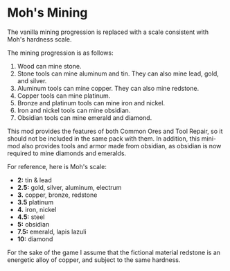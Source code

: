 # Moh's Mining

The vanilla mining progression is replaced with a scale consistent with Moh's hardness scale.

The mining progression is as follows:

1. Wood can mine stone.
2. Stone tools can mine aluminum and tin.  They can also mine lead, gold, and silver.
3. Aluminum tools can mine copper.  They can also mine redstone.
4. Copper tools can mine platinum.
5. Bronze and platinum tools can mine iron and nickel.
6. Iron and nickel tools can mine obsidian.
7. Obsidian tools can mine emerald and diamond.

This mod provides the features of both Common Ores and Tool Repair, so it should not be included in the same pack with them.  In addition, this mini-mod also provides tools and armor made from obsidian, as obsidian is now required to mine diamonds and emeralds.

For reference, here is Moh's scale:

* **2:** tin & lead
* **2.5:** gold, silver, aluminum, electrum
* **3.** copper, bronze, redstone
* **3.5** platinum
* **4.** iron, nickel
* **4.5:** steel
* **5:** obsidian
* **7.5:** emerald, lapis lazuli
* **10:** diamond

For the sake of the game I assume that the fictional material redstone is an energetic alloy of copper, and subject to the same hardness.